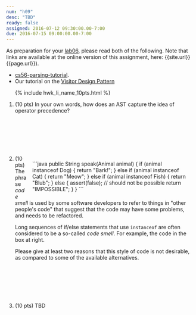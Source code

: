 ```yaml
---
num: "h09"
desc: "TBD"
ready: false
assigned: 2016-07-12 09:30:00.00-7:00
due: 2016-07-15 09:00:00.00-7:00
---
```


As preparation for your [lab06](/lab/lab06), please read both of the following. Note that links are available at 
the online version of this assignment, here: {{site.url}}{{page.url}}).

* [cs56-parsing-tutorial](https://github.com/UCSB-CS56-M16/cs56-parsing-tutorial).   
* Our tutorial on the [Visitor Design Pattern](https://github.com/UCSB-CS56-M16/visitor-pattern-tutorial)

<ol>

{% include hwk_li_name_10pts.html %}

<li markdown="1" style="margin-bottom:8em;">

(10 pts) In your own words, how does an AST capture the idea of operator precedence?

</li>

<li markdown="1" style="margin-bottom:8em;">

<div style="width: 30em; float:right; padding: 1em; margin:1em: border: 1px solid black;" markdown="1">
```java
public String speak(Animal animal) {
    if (animal instanceof Dog) {
      return "Bark!";
    } else if (animal instanceof Cat) {
      return "Meow";
    } else if (animal instanceof Fish) {
      return "Blub";
    } else {
      assert(false); // should not be possible
      return "IMPOSSIBLE";
    }
  }
```
</div>

(10 pts) The phrase *code smell* is used by some software developers to refer to things in "other people's code" that suggest that the code may have some problems, and needs to be refactored.

Long sequences of if/else statements that use `instanceof` are often considered to be a so-called *code smell*.   For example, the code in the box at right.

Please give at least two reasons that this style of code is not desirable, as compared to some of the available alternatives.



<div class="pagebreak"></div>

</li>



<li markdown="1" style="margin-bottom:9em;">

(10 pts) TBD

</li>

</ol>

<div style="display:none">
http://UCSB-CS56-M16.github.io/hwk/h09
</div>
